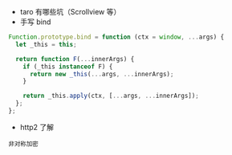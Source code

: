 - taro 有哪些坑（Scrollview 等）
- 手写 bind

```js
Function.prototype.bind = function (ctx = window, ...args) {
  let _this = this;

  return function F(...innerArgs) {
    if (_this instanceof F) {
      return new _this(...args, ...innerArgs);
    }

    return _this.apply(ctx, [...args, ...innerArgs]);
  };
};
```

- http2 了解

```
非对称加密
```

